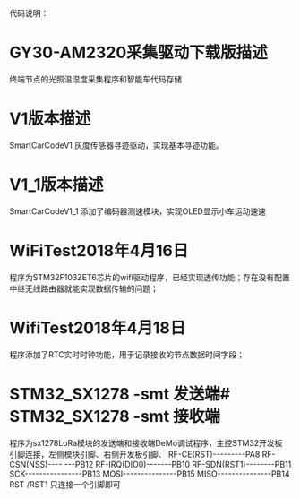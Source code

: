 代码说明：
# GY30-AM2320采集驱动下载版描述
终端节点的光照温湿度采集程序和智能车代码存储

# V1版本描述
SmartCarCodeV1 灰度传感器寻迹驱动，实现基本寻迹功能。
# V1_1版本描述
SmartCarCodeV1_1 添加了编码器测速模块，实现OLED显示小车运动速速

# WiFiTest2018年4月16日
程序为STM32F103ZET6芯片的wifi驱动程序，已经实现透传功能；存在没有配置中继无线路由器就能实现数据传输的问题；

# WifiTest2018年4月18日
程序添加了RTC实时时钟功能，用于记录接收的节点数据时间字段；

# STM32_SX1278 -smt 发送端# STM32_SX1278 -smt 接收端
程序为sx1278LoRa模块的发送端和接收端DeMo调试程序，主控STM32开发板
 引脚连接，左侧模块引脚、右侧开发板引脚、
RF-CE(RST)---------PA8
RF-CSN(NSS)---- ---PB12
RF-IRQ(DIO0)-------PB10
RF-SDN(RST1)--------PB11
SCK----------------PB13
MOSI---------------PB15
MISO---------------PB14
RST /RST1 只连接一个引脚即可
